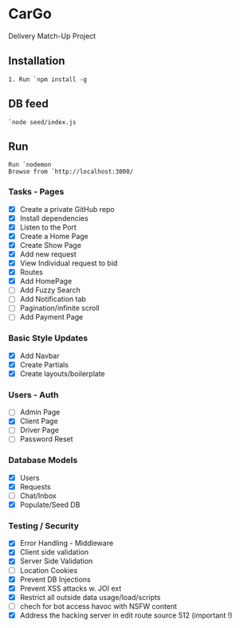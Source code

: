 # CarGo
Delivery Match-Up Project

## Installation


	1. Run `npm install -g

## DB feed
	`node seed/index.js

## Run

	Run `nodemon
	Browse from `http://localhost:3000/


### Tasks - Pages

- [x] Create a private GitHub repo
- [x] Install dependencies
- [x] Listen to the Port
- [x] Create a Home Page
- [x] Create Show Page
- [x] Add new request
- [x] View Individual request to bid
- [x] Routes
- [x] Add HomePage
- [ ] Add Fuzzy Search
- [ ] Add Notification tab
- [ ] Pagination/infinite scroll
- [ ] Add Payment Page

### Basic Style Updates
- [x] Add Navbar
- [x] Create Partials
- [x] Create layouts/boilerplate

### Users - Auth
- [ ] Admin Page
- [x] Client Page
- [ ] Driver Page
- [ ] Password Reset

### Database Models
- [x] Users
- [x] Requests
- [ ] Chat/Inbox
- [x] Populate/Seed DB

### Testing / Security
- [x] Error Handling - Middleware
- [x] Client side validation 
- [x] Server Side Validation
- [ ] Location Cookies
- [x] Prevent DB Injections
- [x] Prevent XSS attacks w. JOI ext
- [x] Restrict all outside data usage/load/scripts
- [ ] chech for bot access havoc with NSFW content
- [x] Address the hacking server in edit route source 512 (important !)
